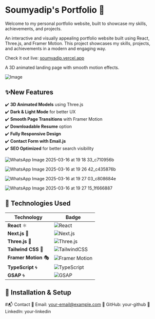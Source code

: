 # Soumyadip's Portfolio 🚀

Welcome to my personal portfolio website, built to showcase my skills, achievements, and projects.  

An interactive and visually appealing portfolio website built using React, Three.js, and Framer Motion. This project showcases my skills, projects, and achievements in a modern and engaging way.

Check it out live: [soumyadip.vercel.app](https://soumyadip.vercel.app)


A 3D animated landing page with smooth motion effects.


![Image](https://github.com/user-attachments/assets/61390433-dfb1-4ee9-9b23-8c1dd120ae47)



## ✨New Features  

✔️ **3D Animated Models** using Three.js  
✔️ **Dark & Light Mode** for better UX  
✔️ **Smooth Page Transitions** with Framer Motion  
✔️ **Downloadable Resume** option  
✔️ **Fully Responsive Design**  
✔️ **Contact Form with Email.js**  
✔️ **SEO Optimized** for better search visibility  


![WhatsApp Image 2025-03-16 at 19 18 33_c710956b](https://github.com/user-attachments/assets/e7fee52d-87cd-4579-a361-4cbefd909082)

![WhatsApp Image 2025-03-16 at 19 26 42_c435876b](https://github.com/user-attachments/assets/31656095-fa77-415b-8f8f-7fb6868255a4)

![WhatsApp Image 2025-03-16 at 19 27 03_c808684e](https://github.com/user-attachments/assets/2ef2607d-a99a-4445-9905-f72e524a601e)


![WhatsApp Image 2025-03-16 at 19 27 15_1f666887](https://github.com/user-attachments/assets/bb274efb-1bf4-4e1d-a19e-d94abbfc196b)



## 🚀 Technologies Used  

| **Technology** | **Badge** |
|--------------|----------------|
| **React** ⚛️ | ![React](https://img.shields.io/badge/React-18.2.0-blue?style=for-the-badge&logo=react&logoColor=white) |
| **Next.js** 🚀 | ![Next.js](https://img.shields.io/badge/Next.js-13-black?style=for-the-badge&logo=next.js&logoColor=white) |
| **Three.js** 🎨 | ![Three.js](https://img.shields.io/badge/Three.js-3D-red?style=for-the-badge&logo=three.js&logoColor=white) |
| **Tailwind CSS** 🎨 | ![TailwindCSS](https://img.shields.io/badge/TailwindCSS-3.0-blue?style=for-the-badge&logo=tailwindcss&logoColor=white) |
| **Framer Motion** 🎭 | ![Framer Motion](https://img.shields.io/badge/FramerMotion-Animation-pink?style=for-the-badge&logo=framer&logoColor=white) |
| **TypeScript** 🌀 | ![TypeScript](https://img.shields.io/badge/TypeScript-4.7-blue?style=for-the-badge&logo=typescript&logoColor=white) |
| **GSAP** 🌀 | ![GSAP](https://img.shields.io/badge/GSAP-Animation-green?style=for-the-badge&logo=greensock&logoColor=white) |

## 🚀 Installation & Setup  





#📬 Contact
📧 Email: your-email@example.com
🔗 GitHub: your-github
🔗 LinkedIn: your-linkedin






